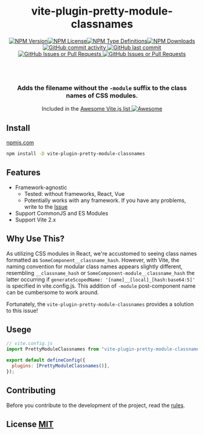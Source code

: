 <div align='center'>
<h1>vite-plugin-pretty-module-classnames</h1>

<a href="https://npmjs.com/package/vite-plugin-pretty-module-classnames"><img alt="NPM Version" src="https://img.shields.io/npm/v/vite-plugin-pretty-module-classnames?style=for-the-badge"><img alt="NPM License" src="https://img.shields.io/npm/l/vite-plugin-pretty-module-classnames?style=for-the-badge"><img alt="NPM Type Definitions" src="https://img.shields.io/npm/types/vite-plugin-pretty-module-classnames?style=for-the-badge"><img alt="NPM Downloads" src="https://img.shields.io/npm/d18m/vite-plugin-pretty-module-classnames?style=for-the-badge">
</a>
<a href="https://github.com/teplostanski/vite-plugin-pretty-module-classnames">
  <img alt="GitHub commit activity" src="https://img.shields.io/github/commit-activity/m/teplostanski/vite-plugin-pretty-module-classnames?style=for-the-badge">
</a>
<a href="https://github.com/teplostanski/vite-plugin-pretty-module-classnames/pulls">
  <img alt="GitHub last commit" src="https://img.shields.io/github/last-commit/teplostanski/vite-plugin-pretty-module-classnames?style=for-the-badge">
<a href="https://github.com/teplostanski/vite-plugin-pretty-module-classnames/issues">
  <img alt="GitHub Issues or Pull Requests" src="https://img.shields.io/github/issues/teplostanski/vite-plugin-pretty-module-classnames?style=for-the-badge">
</a>
<a href="https://github.com/teplostanski/vite-plugin-pretty-module-classnames/pulls">
  <img alt="GitHub Issues or Pull Requests" src="https://img.shields.io/github/issues-pr/teplostanski/vite-plugin-pretty-module-classnames?style=for-the-badge">
</a>

<br>
<br>

<h3>Adds the filename without the <code>-module</code> suffix to the class names of CSS modules.</h3>

<p>
Included in the <a href='https://github.com/vitejs/awesome-vite'>Awesome Vite.js list <img src='https://cdn.rawgit.com/sindresorhus/awesome/d7305f38d29fed78fa85652e3a63e154dd8e8829/media/badge.svg' alt='Awesome'></a>
</p>
</div>

## Install

[npmjs.com](https://npmjs.com/package/vite-plugin-pretty-module-classnames)

```bash
npm install -D vite-plugin-pretty-module-classnames
```

## Features

- Framework-agnostic
  - Tested: without frameworks, React, Vue
  - Potentially works with any framework. If you have any problems, write to the [Issue](https://github.com/teplostanski/vite-plugin-pretty-module-classnames/issues)
- Support CommonJS and ES Modules
- Support Vite 2.x

## Why Use This?

As utilizing CSS modules in React, we're accustomed to seeing class names formatted as `SomeComponent__classname_hash`. However, with Vite, the naming convention for modular class names appears slightly different, resembling `__classname_hash` or `SomeComponent-module__classname_hash` the latter occurring if `generateScopedName: '[name]__[local]_[hash:base64:5]'` is specified in vite.config.js. This addition of `-module` post-component name can be cumbersome to work around.

Fortunately, the `vite-plugin-pretty-module-classnames` provides a solution to this issue!

## Usege

```js
// vite.config.js
import PrettyModuleClassnames from "vite-plugin-pretty-module-classnames";

export default defineConfig({
  plugins: [PrettyModuleClassnames()],
});
```

## Contributing

Before you contribute to the development of the project, read the [rules](https://github.com/teplostanski/vite-plugin-pretty-module-classnames/blob/main/CONTRIBUTING.md).

## License [MIT](https://github.com/teplostanski/vite-plugin-pretty-module-classnames/blob/main/LICENSE)
